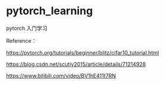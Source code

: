 # pytorch_learning
pytorch 入门学习

Reference：

https://pytorch.org/tutorials/beginner/blitz/cifar10_tutorial.html

https://blog.csdn.net/scutjy2015/article/details/71214928

https://www.bilibili.com/video/BV1hE411t7RN
